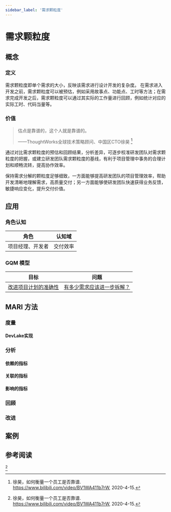 ```yaml
---
sidebar_label: '需求颗粒度'
---
```


# 需求颗粒度

## 概念

### 定义

需求颗粒度即单个需求的大小，反映该需求进行设计开发的复杂度。
在需求进入开发之前，需求颗粒度可以被预估，例如采用故事点、功能点、工时等方法；在需求完成开发之后，需求颗粒度可以通过其实际的工作量进行回顾，例如统计对应的实际工时、代码当量等。

### 价值

> 估点是靠谱的，这个人就是靠谱的。
>
> ——ThoughtWorks全球技术策略顾问、中国区CTO徐昊 [^Xu(2020)]

通过对比需求颗粒度的预估和回顾结果，分析差异，可逐步校准研发团队对需求颗粒度的把握，或建立研发团队需求颗粒度的基线，有利于项目管理中事务的合理计划和顺畅流转，提高协作效率。

保持需求分解的颗粒度足够细致，一方面能够提高研发团队的项目管理效率，帮助开发清晰地理解需求，高质量交付；另一方面能够使研发团队快速获得业务反馈，敏捷响应变化，提升交付价值。

## 应用

### 角色认知

| 角色 | 认知域 |
| --- | --- |
| 项目经理、开发者 | 交付效率 |


### GQM 模型

| 目标 | 问题 |
| --- | --- |
| [改进项目计划的准确性](/docs/metrics-sys-index/gqm.md#G-improve-planning-accuracy) | [有多少需求应该进一步拆解？](/docs/metrics-sys-index/gqm.md#Q-how-many-requirements-need-dividing) |

## MARI 方法

### 度量

#### DevLake实现

### 分析

#### 依赖的指标

#### 关联的指标

#### 影响的指标

### 回顾

### 改进

## 案例

## 参考阅读

[^Xu(2020)]

[^Xu(2020)]: 徐昊，如何衡量一个员工是否靠谱. https://www.bilibili.com/video/BV1WA411b7rW, 2020-4-15.
